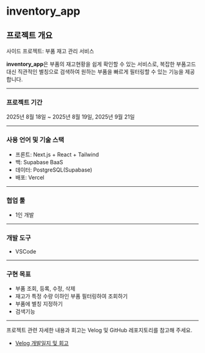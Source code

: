 # inventory_app

## 프로젝트 개요

사이드 프로젝트: 부품 재고 관리 서비스

**inventory_app**은 부품의 재고현황을 쉽게 확인할 수 있는 서비스로, 복잡한 부품고드 대신 직관적인 별칭으로 검색하여 원하는 부품을 빠르게 필터링할 수 있는 기능을 제공합니다.

---

### 프로젝트 기간

2025년 8월 18일 ~ 2025년 8월 19일, 2025년 9월 21일

---

### 사용 언어 및 기술 스택
- 프론트: Next.js + React + Tailwind
- 백: Supabase BaaS
- 데이터: PostgreSQL(Supabase)
- 배포: Vercel

---

### 협업 툴

- 1인 개발

---

### 개발 도구

 - VSCode
---

### 구현 목표

- 부품 조회, 등록, 수정, 삭제
- 재고가 특정 수량 이하인 부품 필터링하여 조회하기
- 부품에 별칭 지정하기
- 검색기능
---

프로젝트 관련 자세한 내용과 회고는 Velog 및 GitHub 레포지토리를 참고해 주세요.
- [Velog 개발일지 및 회고](https://velog.io/@seoha1ae/%EC%82%AC%EC%9D%B4%EB%93%9C-%ED%94%84%EB%A1%9C%EC%A0%9D%ED%8A%B8-inventory-app)


